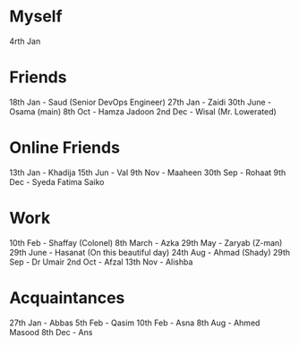 # Myself
4rth Jan
# Friends
18th Jan - Saud (Senior DevOps Engineer)
27th Jan - Zaidi
30th June - Osama (main)
8th Oct - Hamza Jadoon
2nd Dec - Wisal (Mr. Lowerated)
# Online Friends
13th Jan - Khadija
15th Jun - Val
9th Nov - Maaheen
30th Sep - Rohaat
9th Dec - Syeda Fatima Saiko
# Work
10th Feb - Shaffay (Colonel)
8th March - Azka
29th May - Zaryab (Z-man)
29th June - Hasanat (On this beautiful day)
24th Aug - Ahmad (Shady)
29th Sep - Dr Umair
2nd Oct - Afzal
13th Nov - Alishba
# Acquaintances
27th Jan - Abbas
5th Feb - Qasim
10th Feb - Asna
8th Aug - Ahmed Masood
8th Dec - Ans